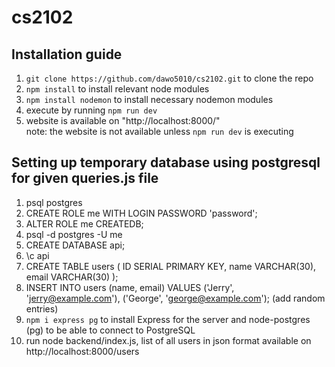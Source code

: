 # cs2102

## Installation guide
1. `git clone https://github.com/dawo5010/cs2102.git` to clone the repo
1. `npm install` to install relevant node modules
1. `npm install nodemon` to install necessary nodemon modules
1. execute by running `npm run dev`
1. website is available on "http://localhost:8000/"
  <br/> note: the website is not available unless `npm run dev` is executing
  
## Setting up temporary database using postgresql for given queries.js file
1. psql postgres
1. CREATE ROLE me WITH LOGIN PASSWORD 'password';
1. ALTER ROLE me CREATEDB; 
1. psql -d postgres -U me
1. CREATE DATABASE api;
1. \c api
1. CREATE TABLE users (
  ID SERIAL PRIMARY KEY,
  name VARCHAR(30),
  email VARCHAR(30)
);
1. INSERT INTO users (name, email)
  VALUES ('Jerry', 'jerry@example.com'), ('George', 'george@example.com'); (add random entries)
1. `npm i express pg` to install Express for the server and node-postgres (pg) to be able to connect to PostgreSQL
1. run node backend/index.js, list of all users in json format available on http://localhost:8000/users
